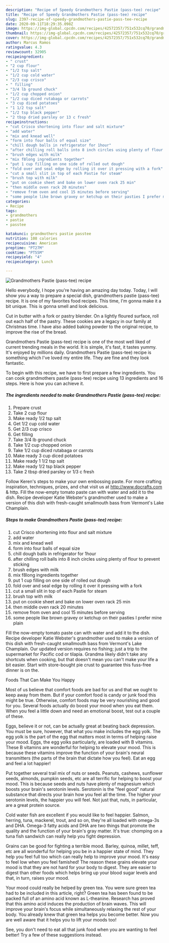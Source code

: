 ```yaml
---
description: "Recipe of Speedy Grandmothers Pastie (pass-tee) recipe"
title: "Recipe of Speedy Grandmothers Pastie (pass-tee) recipe"
slug: 2397-recipe-of-speedy-grandmothers-pastie-pass-tee-recipe
date: 2020-09-11T18:29:35.098Z
image: https://img-global.cpcdn.com/recipes/42572357/751x532cq70/grandmothers-pastie-pass-tee-recipe-recipe-main-photo.jpg
thumbnail: https://img-global.cpcdn.com/recipes/42572357/751x532cq70/grandmothers-pastie-pass-tee-recipe-recipe-main-photo.jpg
cover: https://img-global.cpcdn.com/recipes/42572357/751x532cq70/grandmothers-pastie-pass-tee-recipe-recipe-main-photo.jpg
author: Marcus Ramos
ratingvalue: 4.3
reviewcount: 32905
recipeingredient:
- " crust"
- "2 cup flour"
- "1/2 tsp salt"
- "1/2 cup cold water"
- "2/3 cup crisco"
- " filling"
- "3/4 lb ground chuck"
- "1/2 cup chopped onion"
- "1/2 cup diced rutabaga or carrots"
- "3 cup diced potatoes"
- "1 1/2 tsp salt"
- "1/2 tsp black pepper"
- "2 tbsp dried parsley or 13 c fresh"
recipeinstructions:
- "cut Crisco shortening into flour and salt mixture"
- "add water"
- "mix and knead well"
- "form into four balls of equal size"
- "chill dough balls in refrigerator for 1hour"
- "after chilling roll balls into 8 inch circles using plenty of flour to prevent sticking"
- "brush edges with milk"
- "mix f8long ingredients together"
- "put 1 cup filling on one side of rolled out dough"
- "fold over and seal edge by rolling it over it pressing with a fork"
- "cut a small slit in top of each Pastie for steam"
- "brush top with milk"
- "put on cookie sheet and bake on lower oven rack 25 min"
- "then middle oven rack 20 minutes"
- "remove from oven and cool 15 minutes before serving"
- "some people like brown gravey or ketchup on their pasties I prefer mine plain"
categories:
- Recipe
tags:
- grandmothers
- pastie
- passtee

katakunci: grandmothers pastie passtee 
nutrition: 108 calories
recipecuisine: American
preptime: "PT27M"
cooktime: "PT55M"
recipeyield: "4"
recipecategory: Lunch

---
```



![Grandmothers Pastie (pass-tee) recipe](https://img-global.cpcdn.com/recipes/42572357/751x532cq70/grandmothers-pastie-pass-tee-recipe-recipe-main-photo.jpg)

Hello everybody, I hope you're having an amazing day today. Today, I will show you a way to prepare a special dish, grandmothers pastie (pass-tee) recipe. It is one of my favorites food recipes. This time, I'm gonna make it a bit unique. This is gonna smell and look delicious.

Cut in butter with a fork or pastry blender. On a lightly floured surface, roll out each half of the pastry. These cookies are a legacy in our family at Christmas time. I have also added baking powder to the original recipe, to improve the rise of the bread.

Grandmothers Pastie (pass-tee) recipe is one of the most well liked of current trending meals in the world. It is simple, it's fast, it tastes yummy. It's enjoyed by millions daily. Grandmothers Pastie (pass-tee) recipe is something which I've loved my entire life. They are fine and they look fantastic.


To begin with this recipe, we have to first prepare a few ingredients. You can cook grandmothers pastie (pass-tee) recipe using 13 ingredients and 16 steps. Here is how you can achieve it.

<!--inarticleads1-->

##### The ingredients needed to make Grandmothers Pastie (pass-tee) recipe:

1. Prepare  crust
1. Take 2 cup flour
1. Make ready 1/2 tsp salt
1. Get 1/2 cup cold water
1. Get 2/3 cup crisco
1. Get  filling
1. Take 3/4 lb ground chuck
1. Take 1/2 cup chopped onion
1. Take 1/2 cup diced rutabaga or carrots
1. Make ready 3 cup diced potatoes
1. Make ready 1 1/2 tsp salt
1. Make ready 1/2 tsp black pepper
1. Take 2 tbsp dried parsley or 1/3 c fresh


Follow Keren&#39;s steps to make your own embossing paste. For more crafting inspiration, techniques, prizes, and chat visit us at http://www.docrafts.com &amp; http. Fill the now-empty tomato paste can with water and add it to the dish. Recipe developer Katie Webster&#39;s grandmother used to make a version of this dish with fresh-caught smallmouth bass from Vermont&#39;s Lake Champlain. 

<!--inarticleads2-->

##### Steps to make Grandmothers Pastie (pass-tee) recipe:

1. cut Crisco shortening into flour and salt mixture
1. add water
1. mix and knead well
1. form into four balls of equal size
1. chill dough balls in refrigerator for 1hour
1. after chilling roll balls into 8 inch circles using plenty of flour to prevent sticking
1. brush edges with milk
1. mix f8long ingredients together
1. put 1 cup filling on one side of rolled out dough
1. fold over and seal edge by rolling it over it pressing with a fork
1. cut a small slit in top of each Pastie for steam
1. brush top with milk
1. put on cookie sheet and bake on lower oven rack 25 min
1. then middle oven rack 20 minutes
1. remove from oven and cool 15 minutes before serving
1. some people like brown gravey or ketchup on their pasties I prefer mine plain


Fill the now-empty tomato paste can with water and add it to the dish. Recipe developer Katie Webster&#39;s grandmother used to make a version of this dish with fresh-caught smallmouth bass from Vermont&#39;s Lake Champlain. Our updated version requires no fishing; just a trip to the supermarket for Pacific cod or tilapia. Grandma likely didn&#39;t take any shortcuts when cooking, but that doesn&#39;t mean you can&#39;t make your life a bit easier. Start with store-bought pie crust to guarantee this fuss-free dinner is on the. 

Foods That Can Make You Happy


Most of us believe that comfort foods are bad for us and that we ought to keep away from them. But if your comfort food is candy or junk food this might be true. Otherwise, comfort foods may be very nourishing and good for you. Several foods actually do boost your mood when you eat them. When you feel a little down and need an emotional boost, test out a couple of these.

Eggs, believe it or not, can be actually great at beating back depression. You must be sure, however, that what you make includes the egg yolk. The egg yolk is the part of the egg that matters most in terms of helping raise your mood. Eggs, the egg yolks particularly, are loaded with B vitamins. These B vitamins are wonderful for helping to elevate your mood. This is because these vitamins improve the function of your brain's neural transmitters (the parts of the brain that dictate how you feel). Eat an egg and feel a lot happier!

Put together several trail mix of nuts or seeds. Peanuts, cashews, sunflower seeds, almonds, pumpkin seeds, etc are all terrific for helping to boost your mood. This is because seeds and nuts have plenty of magnesium which boosts your brain's serotonin levels. Serotonin is the "feel good" natural substance that directs your brain how you feel all the time. The higher your serotonin levels, the happier you will feel. Not just that, nuts, in particular, are a great protein source.

Cold water fish are excellent if you would like to feel happier. Salmon, herring, tuna, mackerel, trout, and so on, they're all loaded with omega-3s and DHA. Omega-3 fatty acids and DHA are two things that promote the quality and the function of your brain's gray matter. It's true: chomping on a tuna fish sandwich can really help you fight depression. 

Grains can be good for fighting a terrible mood. Barley, quinoa, millet, teff, etc are all wonderful for helping you be in a happier state of mind. They help you feel full too which can really help to improve your mood. It's easy to feel low when you feel famished! The reason these grains elevate your mood is that they are not hard for your body to digest. They are easier to digest than other foods which helps bring up your blood sugar levels and that, in turn, raises your mood.

Your mood could really be helped by green tea. You were sure green tea had to be included in this article, right? Green tea has been found to be packed full of an amino acid known as L-theanine. Research has proved that this amino acid induces the production of brain waves. This will improve your brain's focus while simultaneously relaxing the rest of your body. You already knew that green tea helps you become better. Now you are well aware that it helps you to lift your moods too!

See, you don't need to eat all that junk food when you are wanting to feel better! Try  a few  of  these  suggestions  instead.

